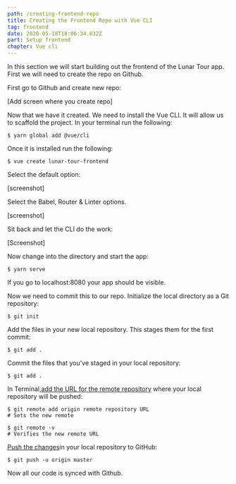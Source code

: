 ```yaml
---
path: /creating-frontend-repo
title: Creating the Frontend Repo with Vue CLI
tag: frontend
date: 2020-05-18T18:06:34.032Z
part: Setup frontend
chapter: Vue cli
---
```

In this section we will start building out the frontend of the Lunar Tour app. First we will need to create the repo on Github.



First go to Github and create new repo:

\[Add screen where you create repo]



Now that we have it created. We need to install the Vue CLI. It will allow us to scaffold the project. In your terminal run the following:

```
$ yarn global add @vue/cli

```



Once it is installed run the following:

```
$ vue create lunar-tour-frontend
```



Select the default option:

\[screenshot]



Select the Babel, Router & Linter options.

\[screenshot]

Sit back and let the CLI do the work:

\[Screenshot]



Now change into the directory and start the app:

```
$ yarn serve
```

If you go to localhost:8080 your app should be visible.



Now we need to commit this to our repo. Initialize the local directory as a Git repository:

```
$ git init

```

Add the files in your new local repository. This stages them for the first commit:

```
$ git add .

```

Commit the files that you've staged in your local repository:

```
$ git add .
```

In Terminal,[add the URL for the remote repository](https://help.github.com/en/articles/adding-a-remote) where your local repository will be pushed:

```
$ git remote add origin remote repository URL
# Sets the new remote

$ git remote -v
# Verifies the new remote URL
```



[Push the changes](https://help.github.com/en/articles/pushing-commits-to-a-remote-repository)in your local repository to GitHub:

```
$ git push -u origin master

```



Now all our code is synced with Github.